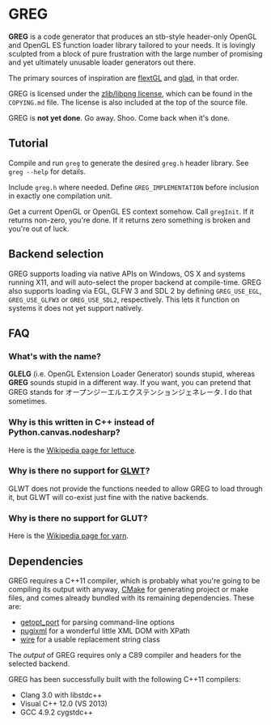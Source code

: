 # GREG

**GREG** is a code generator that produces an stb-style header-only OpenGL and
OpenGL ES function loader library tailored to your needs.  It is lovingly
sculpted from a block of pure frustration with the large number of promising and
yet ultimately unusable loader generators out there.

The primary sources of inspiration are [flextGL](https://github.com/ginkgo/flextGL)
and [glad](https://github.com/Dav1dde/glad), in that order.

GREG is licensed under the 
[zlib/libpng license](http://opensource.org/licenses/Zlib), which can be found
in the `COPYING.md` file.  The license is also included at the top of the source
file.

GREG is **not yet done**.  Go away.  Shoo.  Come back when it's done.


## Tutorial

Compile and run `greg` to generate the desired `greg.h` header library.  See
`greg --help` for details.

Include `greg.h` where needed.  Define `GREG_IMPLEMENTATION` before inclusion in
exactly one compilation unit.

Get a current OpenGL or OpenGL ES context somehow.  Call `gregInit`.  If it
returns non-zero, you're done.  If it returns zero something is broken and
you're out of luck.


## Backend selection

GREG supports loading via native APIs on Windows, OS X and systems running X11,
and will auto-select the proper backend at compile-time.  GREG also supports
loading via EGL, GLFW 3 and SDL 2 by defining `GREG_USE_EGL`, `GREG_USE_GLFW3`
or `GREG_USE_SDL2`, respectively.  This lets it function on systems it does not
yet support natively.


## FAQ

### What's with the name?

**GLELG** (i.e. OpenGL Extension Loader Generator) sounds stupid, whereas
**GREG** sounds stupid in a different way.  If you want, you can pretend that
GREG stands for オープンジーエルエクステンションジェネレータ.  I do that
sometimes.

### Why is this written in C++ instead of Python.canvas.nodesharp?

Here is the [Wikipedia page for lettuce](https://en.wikipedia.org/wiki/Lettuce).

### Why is there no support for [GLWT](https://github.com/rikusalminen/glwt)?

GLWT does not provide the functions needed to allow GREG to load through it, but
GLWT will co-exist just fine with the native backends.

### Why is there no support for GLUT?

Here is the [Wikipedia page for yarn](https://en.wikipedia.org/wiki/Yarn).


## Dependencies

GREG requires a C++11 compiler, which is probably what you're going to be
compiling its output with anyway, [CMake](http://www.cmake.org/) for generating
project or make files, and comes already bundled with its remaining
dependencies.  These are:

 - [getopt\_port](https://github.com/kimgr/getopt_port/) for parsing
   command-line options
 - [pugixml](http://pugixml.org/) for a wonderful little XML DOM with XPath
 - [wire](https://github.com/r-lyeh/wire) for a usable replacement string class

The *output* of GREG requires only a C89 compiler and headers for the selected
backend.

GREG has been successfully built with the following C++11 compilers:

 - Clang 3.0 with libstdc++
 - Visual C++ 12.0 (VS 2013)
 - GCC 4.9.2 cygstdc++

